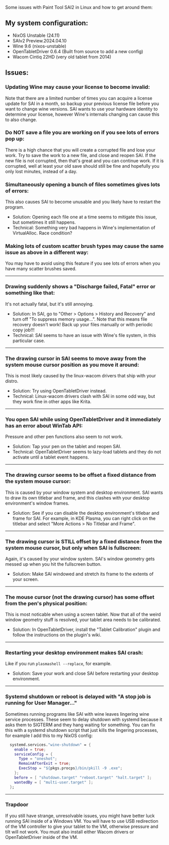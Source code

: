 Some issues with Paint Tool SAI2 in Linux and how to get around them:

## My system configuration:
- NixOS Unstable (24.11)
- SAIv2 Preview.2024.04.10
- Wine 9.6 (nixos-unstable)
- OpenTabletDriver 0.6.4 (Built from source to add a new config)
- Wacom Cintiq 22HD (very old tablet from 2014)

## Issues:

### Updating Wine may cause your license to become invalid:
Note that there are a limited number of times you can acquire a license update for SAI in a month,
so backup your previous license file before you want to change wine versions. SAI wants to use your hardware
identity to determine your license, however Wine's internals changing can cause this to also change.

### Do NOT save a file you are working on if you see lots of errors pop up:
There is a high chance that you will create a corrupted file and lose your work.
Try to save the work to a new file, and close and reopen SAI. If the new file is not corrupted,
then that's great and you can continue work. If it is corrupted, well at least your old save should
still be fine and hopefully you only lost minutes, instead of a day.

### Simultaneously opening a bunch of files sometimes gives lots of errors:
This also causes SAI to become unusable and you likely have to restart the program.
- Solution: Opening each file one at a time seems to mitigate this issue, but sometimes it still happens.
- Technical: Something very bad happens in Wine's implementation of VirtualAlloc. Race condition?

### Making lots of custom scatter brush types may cause the same issue as above in a different way:
You may have to avoid using this feature if you see lots of errors when you have many scatter brushes saved.

---
### Drawing suddenly shows a "Discharge failed, Fatal" error or something like that:
It's not actually fatal, but it's still annoying.
- Solution: In SAI, go to "Other > Options > History and Recovery" and turn off "To suppress memory usage...".
  Note that this means file recovery doesn't work! Back up your files manually or with periodic copy job!!!
- Technical: SAI seems to have an issue with Wine's file system, in this particular case.

---
### The drawing cursor in SAI seems to move away from the system mouse cursor position as you move it around:
This is most likely caused by the linux-wacom drivers that ship with your distro.
- Solution: Try using OpenTabletDriver instead.
- Technical: Linux-wacom drivers clash with SAI in some odd way, but they work fine in other apps like Krita.

---
### You open SAI while using OpenTabletDriver and it immediately has an error about WinTab API:
Pressure and other pen functions also seem to not work.
- Solution: Tap your pen on the tablet and reopen SAI.
- Technical: OpenTabletDriver seems to lazy-load tablets and they do not activate until a tablet event happens.

---
### The drawing cursor seems to be offset a fixed distance from the system mouse cursor:
This is caused by your window system and desktop environment. SAI wants to draw its own titlebar and frame,
and this clashes with your desktop environment's window frames.
- Solution: See if you can disable the desktop environment's titlebar and frame for SAI. For example,
  in KDE Plasma, you can right click on the titlebar and select "More Actions > No Titlebar and Frame".

---
### The drawing cursor is STILL offset by a fixed distance from the system mouse cursor, but only when SAI is fullscreen:
Again, it's caused by your window system. SAI's window geometry gets messed up when you hit the fullscreen button.
- Solution: Make SAI windowed and stretch its frame to the extents of your screen.

---
### The mouse cursor (not the drawing cursor) has some offset from the pen's physical position:
This is most noticable when using a screen tablet. Now that all of the weird window geometry stuff is resolved, your tablet area needs to be calibrated.
- Solution: In OpenTabletDriver, install the "Tablet Calibration" plugin and follow the instructions on the plugin's wiki.

---
### Restarting your desktop environment makes SAI crash:
Like if you run `plasmashell --replace`, for example.
- Solution: Save your work and close SAI before restarting your desktop environment.

---
### Systemd shutdown or reboot is delayed with "A stop job is running for User Manager..."
Sometimes running programs like SAI with wine leaves lingering wine service processes.
These seem to delay shutdown with systemd because it asks them to SIGTERM and they hang waiting for something.
You can fix this with a systemd shutdown script that just kills the lingering processes, for example I add this to my NixOS config:
```nix
  systemd.services."wine-shutdown" = {
    enable = true;
    serviceConfig = {
      Type = "oneshot";
      RemainAfterExit = true;
      ExecStop = "${pkgs.procps}/bin/pkill -9 .exe";
    };
    before = [ "shutdown.target" "reboot.target" "halt.target" ];
    wantedBy = [ "multi-user.target" ];
  };
```

---
### Trapdoor
If you still have strange, unresolvable issues, you might have better luck running SAI inside of a Windows VM.
You will have to use USB redirection of the VM controller to give your tablet to the VM, otherwise pressure and tilt will not work.
You must also install either Wacom drivers or OpenTabletDriver inside of the VM.
